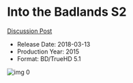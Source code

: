 # Into the Badlands S2

[Discussion Post](https://www.avsforum.com/threads/bass-eq-for-filtered-movies.2995212/post-58526160)

* Release Date: 2018-03-13
* Production Year: 2015
* Format: BD/TrueHD 5.1

![img 0](https://i.imgur.com/3OpKL3u.jpg)

